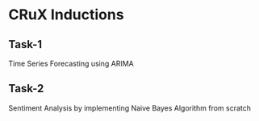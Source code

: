 # CRuX Inductions 
## Task-1
Time Series Forecasting using ARIMA
## Task-2
Sentiment Analysis by implementing Naive Bayes Algorithm from scratch
